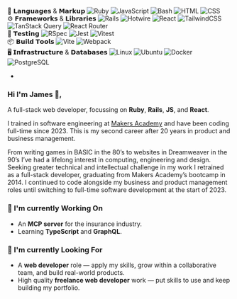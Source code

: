 💎 𝗟𝗮𝗻𝗴𝘂𝗮𝗴𝗲𝘀 & 𝗠𝗮𝗿𝗸𝘂𝗽 ![Ruby](https://img.shields.io/badge/-Ruby-000?logo=Ruby&logoColor=CC342D) ![JavaScript](https://img.shields.io/badge/-JavaScript-000?logo=JavaScript) ![Bash](https://img.shields.io/badge/-Bash-000?logo=GNUBash) ![HTML](https://img.shields.io/badge/-HTML-000?logo=HTML5) ![CSS](https://img.shields.io/badge/-CSS-000?logo=CSS3)<br>
⚙️ 𝗙𝗿𝗮𝗺𝗲𝘄𝗼𝗿𝗸𝘀 & 𝗟𝗶𝗯𝗿𝗮𝗿𝗶𝗲𝘀 ![Rails](https://img.shields.io/badge/-Rails-000?logo=Ruby%20on%20Rails&logoColor=CC0000) ![Hotwire](https://img.shields.io/badge/-Hotwire-000) ![React](https://img.shields.io/badge/-React-000?logo=React) ![TailwindCSS](https://img.shields.io/badge/-TailwindCSS-000?logo=TailwindCSS) ![TanStack Query](https://img.shields.io/badge/-TanStack%20Query-000?logo=ReactQuery) ![React Router](https://img.shields.io/badge/-React%20Router-000?logo=ReactRouter)<br>
🧪 𝗧𝗲𝘀𝘁𝗶𝗻𝗴 ![RSpec](https://img.shields.io/badge/-RSpec-000) ![Jest](https://img.shields.io/badge/-Jest-000?logo=Jest) ![Vitest](https://img.shields.io/badge/-Vitest-000?logo=Vitest)<br>
📦 𝗕𝘂𝗶𝗹𝗱 𝗧𝗼𝗼𝗹𝘀 ![Vite](https://img.shields.io/badge/-Vite-000?logo=Vite) ![Webpack](https://img.shields.io/badge/-Webpack-000?logo=Webpack)<br>
🖥️ 𝗜𝗻𝗳𝗿𝗮𝘀𝘁𝗿𝘂𝗰𝘁𝘂𝗿𝗲 & 𝗗𝗮𝘁𝗮𝗯𝗮𝘀𝗲𝘀 ![Linux](https://img.shields.io/badge/-Linux-000?logo=Linux) ![Ubuntu](https://img.shields.io/badge/-Ubuntu-000?logo=Ubuntu) ![Docker](https://img.shields.io/badge/-Docker-000?logo=Docker) ![PostgreSQL](https://img.shields.io/badge/-PostgreSQL-000?logo=PostgreSQL)<br>

-

### Hi I'm James 👋,

A full-stack web developer, focussing on **Ruby**, **Rails**, **JS**, and **React**</sup>.

I trained in software engineering at [Makers Academy](https://makers.tech/software-engineering-bootcamp) and have been coding full-time since 2023. This is my second career after 20 years in product and business management.

From writing games in BASIC in the 80’s to websites in Dreamweaver in the 90’s I’ve had a lifelong interest in computing, engineering and design. Seeking greater technical and intellectual challenge in my work I retrained as a full-stack developer, graduating from Makers Academy’s bootcamp in 2014. I continued to code alongside my business and product management roles until switching to full-time software development at the start of 2023.

### 🧠 I'm currently Working On

- An **MCP server** for the insurance industry.
- Learning **TypeScript** and **GraphQL**.

### 👀 I'm currently Looking For

- A **web developer** role — apply my skills, grow within a collaborative team, and build real-world products.
- High quality **freelance web developer** work — put skills to use and keep building my portfolio.
